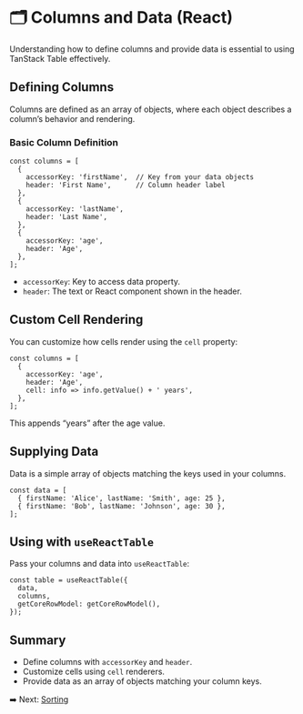 
# 🗂 Columns and Data (React)

Understanding how to define columns and provide data is essential to using TanStack Table effectively.

## Defining Columns

Columns are defined as an array of objects, where each object describes a column’s behavior and rendering.

### Basic Column Definition

```tsx
const columns = [
  {
    accessorKey: 'firstName',  // Key from your data objects
    header: 'First Name',      // Column header label
  },
  {
    accessorKey: 'lastName',
    header: 'Last Name',
  },
  {
    accessorKey: 'age',
    header: 'Age',
  },
];
````

* `accessorKey`: Key to access data property.
* `header`: The text or React component shown in the header.

## Custom Cell Rendering

You can customize how cells render using the `cell` property:

```tsx
const columns = [
  {
    accessorKey: 'age',
    header: 'Age',
    cell: info => info.getValue() + ' years',
  },
];
```

This appends “years” after the age value.

## Supplying Data

Data is a simple array of objects matching the keys used in your columns.

```tsx
const data = [
  { firstName: 'Alice', lastName: 'Smith', age: 25 },
  { firstName: 'Bob', lastName: 'Johnson', age: 30 },
];
```

## Using with `useReactTable`

Pass your columns and data into `useReactTable`:

```tsx
const table = useReactTable({
  data,
  columns,
  getCoreRowModel: getCoreRowModel(),
});
```

## Summary

* Define columns with `accessorKey` and `header`.
* Customize cells using `cell` renderers.
* Provide data as an array of objects matching your column keys.

➡️ Next: [Sorting](sorting.md)